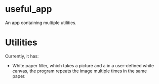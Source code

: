 # useful_app

An app containing multiple utilities.

# Utilities

Currently, it has:

- White paper filler, which takes a picture and a in a user-defined white canvas, the program repeats the image multiple times in the same paper. 




